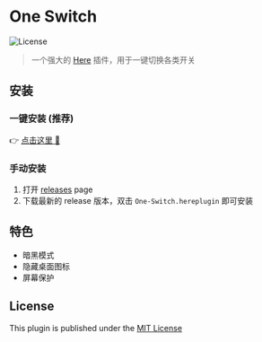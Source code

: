 # One Switch

![License](https://img.shields.io/badge/license-MIT-blue.svg)

> 一个强大的 [Here](https://here.app) 插件，用于一键切换各类开关

## 安装

### 一键安装  (推荐)

👉 <a href="https://jump.here.app/?installPlugin?title=One-Switch&url=https://github.com/FriendsOfHere/one-switch/releases/latest/download/One-Switch.hereplugin">点击这里 🔌</a>

### 手动安装
1. 打开 [releases](https://github.com/FriendsOfHere/one-switch/releases/latest/) page
2. 下载最新的 release 版本，双击 `One-Switch.hereplugin` 即可安装

## 特色
- 暗黑模式
- 隐藏桌面图标
- 屏幕保护

## License
This plugin is published under the [MIT License](./LICENSE.md)
